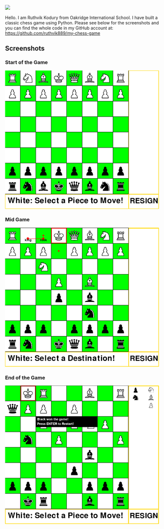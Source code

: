 ![](https://avatars.githubusercontent.com/u/174954183?s=400&u=43b26fd5e7c041ddd9dbd16d3241ff9188a4fa63&v=4)

Hello. I am Ruthvik Kodury from Oakridge International School. I have built a classic chess game using Python. Please see below for the screenshots and you can find the whole code in my GitHub account at: https://github.com/ruthvik889/my-chess-game
## Screenshots

### Start of the Game
![Start of the Game](https://raw.githubusercontent.com/ruthvik889/my-chess-game/refs/heads/main/Screenshots/Start_screen.png)

### Mid Game
![Mid Game](https://raw.githubusercontent.com/ruthvik889/my-chess-game/refs/heads/main/Screenshots/castle_screen.png)

### End of the Game
![Game Over Screen](https://raw.githubusercontent.com/ruthvik889/my-chess-game/refs/heads/main/Screenshots/gameover_screen.png)
